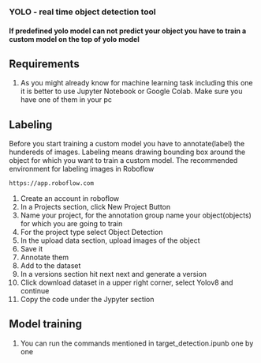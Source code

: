 ### YOLO - real time object detection tool

#### If predefined yolo model can not predict your object you have to train a custom model on the top of yolo model

## Requirements 
1. As you might already know for machine learning task including this one it is better to use
Jupyter Notebook or Google Colab. Make sure you have one of them in your pc

## Labeling
Before you start training a custom model you have to annotate(label) the hundereds of images.
Labeling means drawing bounding box around the object for which you want to train a custom model.
The recommended environment for labeling images in Roboflow 
```bash
https://app.roboflow.com
```
1. Create an account in roboflow
2. In a Projects section, click New Project Button 
3. Name your project, for the annotation group name your object(objects) for which you are going to train 
4. For the project type select Object Detection
5. In the upload data section, upload images of the object
6. Save it
7. Annotate them
8. Add to the dataset
9. In a versions section hit next next and generate a version
10. Click download dataset in a upper right corner, select Yolov8 and continue
11. Copy the code under the Jypyter section


## Model training
1. You can run the commands mentioned in target_detection.ipunb one by one 
